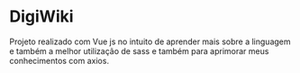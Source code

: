 # DigiWiki
Projeto realizado com Vue js no intuito de aprender mais sobre  a linguagem e também a melhor utilização de sass e também para aprimorar meus conhecimentos com axios.

